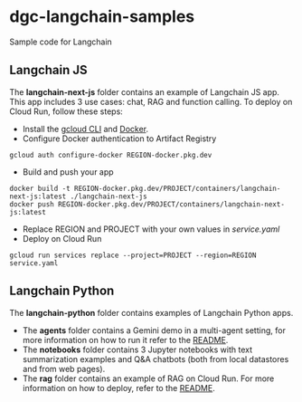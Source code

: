 # dgc-langchain-samples
Sample code for Langchain

## Langchain JS
The **langchain-next-js** folder contains an example of Langchain JS app. This app includes 3 use cases: chat, RAG and function calling.
To deploy on Cloud Run, follow these steps:

* Install the [gcloud CLI](https://cloud.google.com/sdk/docs/install) and [Docker](https://docs.docker.com/engine/install/).
* Configure Docker authentication to Artifact Registry
```
gcloud auth configure-docker REGION-docker.pkg.dev
```
* Build and push your app
```
docker build -t REGION-docker.pkg.dev/PROJECT/containers/langchain-next-js:latest ./langchain-next-js
docker push REGION-docker.pkg.dev/PROJECT/containers/langchain-next-js:latest
```
* Replace REGION and PROJECT with your own values in *service.yaml*
* Deploy on Cloud Run
```
gcloud run services replace --project=PROJECT --region=REGION service.yaml
```

## Langchain Python
The **langchain-python** folder contains examples of Langchain Python apps. 
* The **agents** folder contains a Gemini demo in a multi-agent setting, for more information on how to run it refer to the [README](./langchain-python/agents/README.md).
* The **notebooks** folder contains 3 Jupyter notebooks with text summarization examples and Q&A chatbots (both from local datastores and from web pages). 
* The **rag** folder contains an example of RAG on Cloud Run. For more information on how to deploy, refer to the [README](./langchain-python/rag/README.md).
